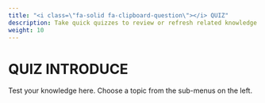 ```yaml
---
title: "<i class=\"fa-solid fa-clipboard-question\"></i> QUIZ"
description: Take quick quizzes to review or refresh related knowledge.
weight: 10 
---
```

# QUIZ INTRODUCE
Test your knowledge here. Choose a topic from the sub-menus on the left.

